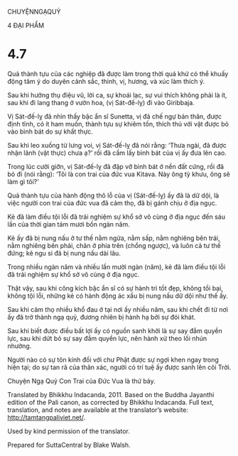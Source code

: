 CHUYỆNNGẠQUỶ

4 ĐẠI PHẨM

# 4.7

Quả thành tựu của các nghiệp đã được làm trong thời quá khứ có thể khuấy động tâm ý do duyên cảnh sắc, thinh, vị, hương, và xúc làm thích ý.

Sau khi hưởng thụ điệu vũ, lời ca, sự khoái lạc, sự vui thích không phải là ít, sau khi đi lang thang ở vườn hoa, (vị Sát-đế-lỵ) đi vào Giribbaja.

Vị Sát-đế-lỵ đã nhìn thấy bậc ẩn sĩ Sunetta, vị đã chế ngự bản thân, được định tĩnh, có ít ham muốn, thành tựu sự khiêm tốn, thích thú với vật được bỏ vào bình bát do sự khất thực.

Sau khi leo xuống từ lưng voi, vị Sát-đế-lỵ đã nói rằng: ‘Thưa ngài, đã được nhận lãnh (vật thực) chưa ạ?’ rồi đã cầm lấy bình bát của vị ấy đưa lên cao.

Trong lúc cười giỡn, vị Sát-đế-lỵ đã đập vỡ bình bát ở nền đất cứng, rồi đã bỏ đi (nói rằng): ‘Tôi là con trai của đức vua Kitava. Này ông tỳ khưu, ông sẽ làm gì tôi?’

Quả thành tựu của hành động thô lỗ của vị (Sát-đế-lỵ) ấy đã là dữ dội, là việc người con trai của đức vua đã cảm thọ, đã bị gánh chịu ở địa ngục.

Kẻ đã làm điều tội lỗi đã trải nghiệm sự khổ sở vô cùng ở địa ngục đến sáu lần của thời gian tám mươi bốn ngàn năm.

Kẻ ấy đã bị nung nấu ở tư thế nằm ngửa, nằm sấp, nằm nghiêng bên trái, nằm nghiêng bên phải, chân ở phía trên (chổng ngược), và luôn cả tư thế đứng; kẻ ngu si đã bị nung nấu dài lâu.

Trong nhiều ngàn năm và nhiều lần mười ngàn (năm), kẻ đã làm điều tội lỗi đã trải nghiệm sự khổ sở vô cùng ở địa ngục.

Thật vậy, sau khi công kích bậc ẩn sĩ có sự hành trì tốt đẹp, không tồi bại, không tội lỗi, những kẻ có hành động ác xấu bị nung nấu dữ dội như thế ấy.

Sau khi cảm thọ nhiều khổ đau ở tại nơi ấy nhiều năm, sau khi chết đi từ nơi ấy đã trở thành ngạ quỷ, đương nhiên bị hành hạ bởi sự đói khát.

Sau khi biết được điều bất lợi ấy có nguồn sanh khởi là sự say đắm quyền lực, sau khi dứt bỏ sự say đắm quyền lực, nên hành xử theo lối nhún nhường.

Người nào có sự tôn kính đối với chư Phật được sự ngợi khen ngay trong hiện tại; do sự tan rã của thân xác, người có trí tuệ ấy được sanh lên cõi Trời.

Chuyện Ngạ Quỷ Con Trai của Đức Vua là thứ bảy.

Translated by Bhikkhu Indacanda, 2011. Based on the Buddha Jayanthi edition of the Pali canon, as corrected by Bhikkhu Indacanda. Full text, translation, and notes are available at the translator’s website: http://tamtangpaliviet.net/.

Used by kind permission of the translator.

Prepared for SuttaCentral by Blake Walsh.